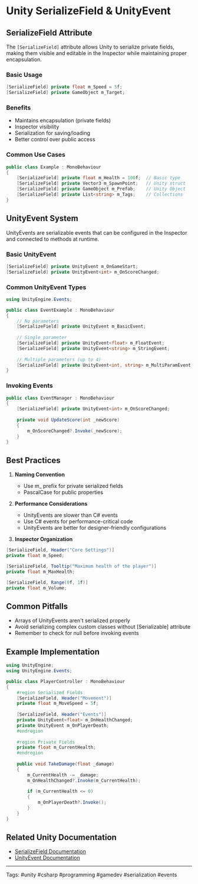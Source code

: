 # Unity SerializeField & UnityEvent
## SerializeField Attribute
The `[SerializeField]` attribute allows Unity to serialize private fields, making them visible and editable in the Inspector while maintaining proper encapsulation.

### Basic Usage
```csharp
[SerializeField] private float m_Speed = 5f;
[SerializeField] private GameObject m_Target;
```

### Benefits
- Maintains encapsulation (private fields)
- Inspector visibility
- Serialization for saving/loading
- Better control over public access

### Common Use Cases
```csharp
public class Example : MonoBehaviour
{
    [SerializeField] private float m_Health = 100f;  // Basic type
    [SerializeField] private Vector3 m_SpawnPoint;   // Unity struct
    [SerializeField] private GameObject m_Prefab;    // Unity Object
    [SerializeField] private List<string> m_Tags;    // Collections
}
```

## UnityEvent System
UnityEvents are serializable events that can be configured in the Inspector and connected to methods at runtime.

### Basic UnityEvent
```csharp
[SerializeField] private UnityEvent m_OnGameStart;
[SerializeField] private UnityEvent<int> m_OnScoreChanged;
```

### Common UnityEvent Types
```csharp
using UnityEngine.Events;

public class EventExample : MonoBehaviour
{
    // No parameters
    [SerializeField] private UnityEvent m_BasicEvent;
    
    // Single parameter
    [SerializeField] private UnityEvent<float> m_FloatEvent;
    [SerializeField] private UnityEvent<string> m_StringEvent;
    
    // Multiple parameters (up to 4)
    [SerializeField] private UnityEvent<int, string> m_MultiParamEvent;
}
```

### Invoking Events
```csharp
public class EventManager : MonoBehaviour
{
    [SerializeField] private UnityEvent<int> m_OnScoreChanged;
    
    private void UpdateScore(int _newScore)
    {
        m_OnScoreChanged?.Invoke(_newScore);
    }
}
```

## Best Practices
1. **Naming Convention**
   - Use m_ prefix for private serialized fields
   - PascalCase for public properties

2. **Performance Considerations**
   - UnityEvents are slower than C# events
   - Use C# events for performance-critical code
   - UnityEvents are better for designer-friendly configurations

3. **Inspector Organization**
```csharp
[SerializeField, Header("Core Settings")]
private float m_Speed;

[SerializeField, Tooltip("Maximum health of the player")]
private float m_MaxHealth;

[SerializeField, Range(0f, 1f)]
private float m_Volume;
```

## Common Pitfalls
- Arrays of UnityEvents aren't serialized properly
- Avoid serializing complex custom classes without [Serializable] attribute
- Remember to check for null before invoking events

## Example Implementation
```csharp
using UnityEngine;
using UnityEngine.Events;

public class PlayerController : MonoBehaviour
{
    #region Serialized Fields
    [SerializeField, Header("Movement")]
    private float m_MoveSpeed = 5f;
    
    [SerializeField, Header("Events")]
    private UnityEvent<float> m_OnHealthChanged;
    private UnityEvent m_OnPlayerDeath;
    #endregion
    
    #region Private Fields
    private float m_CurrentHealth;
    #endregion
    
    public void TakeDamage(float _damage)
    {
        m_CurrentHealth -= _damage;
        m_OnHealthChanged?.Invoke(m_CurrentHealth);
        
        if (m_CurrentHealth <= 0)
        {
            m_OnPlayerDeath?.Invoke();
        }
    }
}
```

## Related Unity Documentation
- [SerializeField Documentation](https://docs.unity3d.com/ScriptReference/SerializeField.html)
- [UnityEvent Documentation](https://docs.unity3d.com/ScriptReference/Events.UnityEvent.html)

---
Tags: #unity #csharp #programming #gamedev #serialization #events
